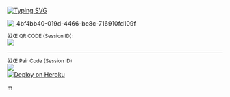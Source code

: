 <a href="https://git.io/typing-svg"><img src="https://readme-typing-svg.demolab.com?font=Black+Ops+One&size=100&pause=1000&color=FFD700&center=true&width=1009&height=200&lines=PRINCE-XMD" alt="Typing SVG" /></a>
  </div>

  ![_4bf4bb40-019d-4466-be8c-716910fd109f](https://github.com/user-attachments/assets/655345d0-9a8f-4d35-97c3-6e06504d98f1)



<sub>âžŒ QR CODE (Session ID):</sub>  
[![](https://img.shields.io/badge/-Generate%20Session-CC00FF?style=for-the-badge&logo=codepen)](https://session-bmb-code.onrender.com/pair)

---

<sub>âžŒ Pair Code (Session ID):</sub>  
[![](https://img.shields.io/badge/-Generate%20Session-CC00FF?style=for-the-badge&logo=codepen)](https://session-bmb-code.onrender.com/)
<br>
   <a href='https://dashboard.heroku.com/new?template=https://github.com/PRINCETECH19/PRINCE-XMD' target="_blank">
      <img alt='Deploy on Heroku' src='https://img.shields.io/badge/-DEPLOY-purple?style=for-the-badge&logo=heroku&logoColor=white'/>
   </a>

m

